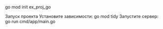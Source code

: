 go mod init ex_proj_go

Запуск проекта
Установите зависимости:
go mod tidy
Запустите сервер:
go run cmd/app/main.go


